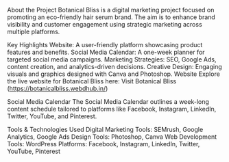 About the Project
Botanical Bliss is a digital marketing project focused on promoting an eco-friendly hair serum brand. The aim is to enhance brand visibility and customer engagement using strategic marketing across multiple platforms.

Key Highlights
Website: A user-friendly platform showcasing product features and benefits.
Social Media Calendar: A one-week planner for targeted social media campaigns.
Marketing Strategies: SEO, Google Ads, content creation, and analytics-driven decisions.
Creative Design: Engaging visuals and graphics designed with Canva and Photoshop.
Website
Explore the live website for Botanical Bliss here:
Visit Botanical Bliss
(https://botanicalbliss.webdhub.in/)

Social Media Calendar
The Social Media Calendar outlines a week-long content schedule tailored to platforms like Facebook, Instagram, LinkedIn, Twitter, YouTube, and Pinterest.

 

Tools & Technologies Used
Digital Marketing Tools: SEMrush, Google Analytics, Google Ads
Design Tools: Photoshop, Canva
Web Development Tools: WordPress
Platforms: Facebook, Instagram, LinkedIn, Twitter, YouTube, Pinterest
